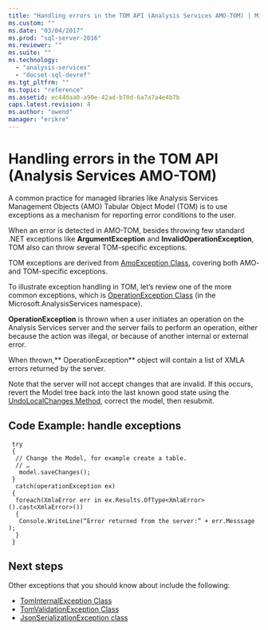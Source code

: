 ```yaml
---
title: "Handling errors in the TOM API (Analysis Services AMO-TOM) | Microsoft Docs"
ms.custom: ""
ms.date: "03/04/2017"
ms.prod: "sql-server-2016"
ms.reviewer: ""
ms.suite: ""
ms.technology: 
  - "analysis-services"
  - "docset-sql-devref"
ms.tgt_pltfrm: ""
ms.topic: "reference"
ms.assetid: ec44daa0-a90e-42ad-b70d-6a7a7a4e4b7b
caps.latest.revision: 4
ms.author: "owend"
manager: "erikre"
---
```

# Handling errors in the TOM API (Analysis Services AMO-TOM)
A common practice for managed libraries like Analysis Services Management Objects (AMO) Tabular Object Model (TOM) is to use exceptions as a mechanism for reporting error conditions to the user.  

When an error is detected in AMO-TOM, besides throwing few standard .NET exceptions like **ArgumentException** and **InvalidOperationException**, TOM also can throw several TOM-specific exceptions.  

TOM exceptions are derived from [AmoException Class](AmoException%20Class.xml), covering both AMO- and TOM-specific exceptions. 

To illustrate exception handling in TOM, let’s review one of the more common exceptions, which is [OperationException Class](OperationException%20Class.xml) (in the Microsoft.AnalysisServices namespace). 

**OperationException** is thrown when a user initiates an operation on the Analysis Services server and the server fails to perform an operation, either because the action was illegal, or because of another internal or external error. 

When thrown,** OperationException** object will contain a list of XMLA errors returned by the server. 

Note that the server will not accept changes that are invalid. If this occurs, revert the Model tree back into the last known good state using the [UndoLocalChanges Method](UndoLocalChanges%20Method.xml), correct the model, then resubmit. 

## Code Example: handle exceptions 
 
```
 try 
 { 
  // Change the Model, for example create a table. 
  // … 
   model.saveChanges(); 
 } 
  catch(operationException ex) 
 { 
  foreach(XmlaError err in ex.Results.OfType<XmlaError>().cast<XmlaError>()) 
  { 
   Console.WriteLine(“Error returned from the server:” + err.Messsage ); 
  } 
 } 
```

## Next steps

Other exceptions that you should know about include the following: 

- [TomInternalException Class](TomInternalException%20Class.xml)
- [TomValidationException Class](TomValidationException%20Class.xml)
- [JsonSerializationException class](http://www.newtonsoft.com/json/help/html/T_Newtonsoft_Json_JsonSerializationException.htm)


  
